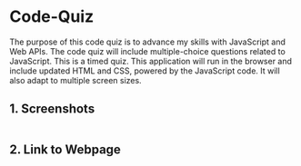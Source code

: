 # Code-Quiz
The purpose of this code quiz is to advance my skills with JavaScript and Web APIs. The code quiz will include multiple-choice questions related to JavaScript. This is a timed quiz. This application will run in the browser and include updated HTML and CSS, powered by the JavaScript code. It will also adapt to multiple screen sizes. 

## 1. Screenshots
![](
)


## 2. Link to Webpage
